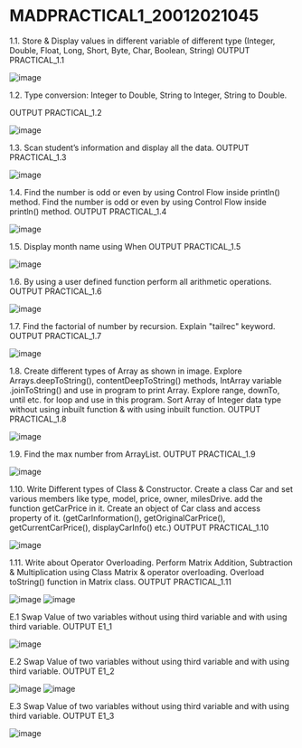 # MADPRACTICAL1_20012021045

1.1. Store & Display values in different variable of different type (Integer, Double, Float, Long, Short, Byte, Char, Boolean, String)
OUTPUT PRACTICAL_1.1

![image](https://user-images.githubusercontent.com/110705475/183336492-05b9ed27-6ef0-40c3-b653-099e56e6c390.png)

1.2. Type conversion:
Integer to Double, String to Integer, String to Double.

OUTPUT PRACTICAL_1.2

![image](https://user-images.githubusercontent.com/110705475/183337064-2656c0ca-26a2-4eac-ab0d-6a2b09b62b1a.png)

1.3.	 Scan student’s information and display all the data.
OUTPUT PRACTICAL_1.3

![image](https://user-images.githubusercontent.com/110705475/183337679-f2efe1a1-d0a4-40e8-bc8d-b11dfcf1e300.png)


1.4.	 Find the number is odd or even by using Control Flow inside println() method. Find the number is odd or even by using Control Flow inside println() method.
OUTPUT PRACTICAL_1.4

![image](https://user-images.githubusercontent.com/110705475/186237721-77408924-43d9-4d69-8e67-72825dff4b31.png)


1.5.	 Display month name using When
OUTPUT PRACTICAL_1.5

![image](https://user-images.githubusercontent.com/110705475/186234937-00e4c4fe-038e-4090-a66a-ae9ae663de1b.png)


1.6.	 By using a user defined function perform all arithmetic operations.
OUTPUT PRACTICAL_1.6

![image](https://user-images.githubusercontent.com/110705475/186235036-70943084-a4d1-486f-88c6-90324604e3a8.png)


1.7.	 Find the factorial of number by recursion. Explain "tailrec" keyword.
OUTPUT PRACTICAL_1.7

![image](https://user-images.githubusercontent.com/110705475/186236122-e0079c1a-cd1e-43a2-876a-9168baa27991.png)


1.8.	 Create different types of Array as shown in image. Explore Arrays.deepToString(), contentDeepToString() methods, IntArray variable .joinToString()  and use in program to print Array. Explore range, downTo, until etc. for loop and use in this program. Sort Array of Integer data type without using inbuilt function & with using inbuilt function.
OUTPUT PRACTICAL_1.8

![image](https://user-images.githubusercontent.com/110705475/186236311-4b4c5a87-9b46-4547-91e4-d5a64671b9ab.png)


1.9.	 Find the max number from ArrayList.
OUTPUT PRACTICAL_1.9

![image](https://user-images.githubusercontent.com/110705475/186236456-8143d916-2c04-4c2f-958b-4877108cbb55.png)


1.10.	Write Different types of Class & Constructor. Create a class Car and set various members like type, model, price, owner, milesDrive. add the function getCarPrice in it. Create an object of Car class and access property of it. (getCarInformation(), getOriginalCarPrice(), getCurrentCarPrice(), displayCarInfo() etc.)
OUTPUT PRACTICAL_1.10

![image](https://user-images.githubusercontent.com/110705475/186236596-4a1e0d45-24cb-4009-982d-86894f0e8c27.png)


1.11.	 Write about Operator Overloading. Perform Matrix Addition, Subtraction & Multiplication using Class Matrix & operator overloading. Overload toString() function in Matrix class.
OUTPUT PRACTICAL_1.11

![image](https://user-images.githubusercontent.com/110705475/186236726-c29d5f27-5ee3-4ac4-807c-2d99bcce641d.png)
![image](https://user-images.githubusercontent.com/110705475/186236803-cd7f2b79-2a05-4c46-be81-02fbf2ee9018.png)


E.1 Swap Value of two variables without using third variable and with using third variable.
OUTPUT E1_1

![image](https://user-images.githubusercontent.com/110705475/186237042-e1aeb72d-7e51-4428-a0bc-54eef7a65ab6.png)


E.2 Swap Value of two variables without using third variable and with using third variable.
OUTPUT E1_2

![image](https://user-images.githubusercontent.com/110705475/186237236-f4b94f75-5a23-4e82-8788-dd1191e3e1ed.png)
![image](https://user-images.githubusercontent.com/110705475/186237350-ccbf19ae-f16f-4f1a-8307-c3be7566aad7.png)


E.3 Swap Value of two variables without using third variable and with using third variable.
OUTPUT E1_3

![image](https://user-images.githubusercontent.com/110705475/186237495-62f0dcfb-575a-46d4-80c2-75ef02c0a47f.png)
